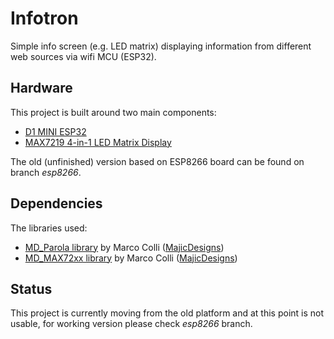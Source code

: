 # Infotron

Simple info screen (e.g. LED matrix) displaying information from different web sources via wifi MCU (ESP32).

## Hardware

This project is built around two main components:
* [D1 MINI ESP32](https://www.diykits.eu/products/p_11918)
* [MAX7219 4-in-1 LED Matrix Display](http://www.diykits.eu/products/p_10987)

The old (unfinished) version based on ESP8266 board can be found on branch _esp8266_.

## Dependencies

The libraries used:
* [MD_Parola library](https://github.com/MajicDesigns/MD_Parola) by Marco Colli ([MajicDesigns](https://github.com/MajicDesigns))
* [MD_MAX72xx library](https://github.com/MajicDesigns/MD_MAX72xx) by Marco Colli ([MajicDesigns](https://github.com/MajicDesigns))

## Status

This project is currently moving from the old platform and at this point is not usable, for working version please check _esp8266_ branch.
